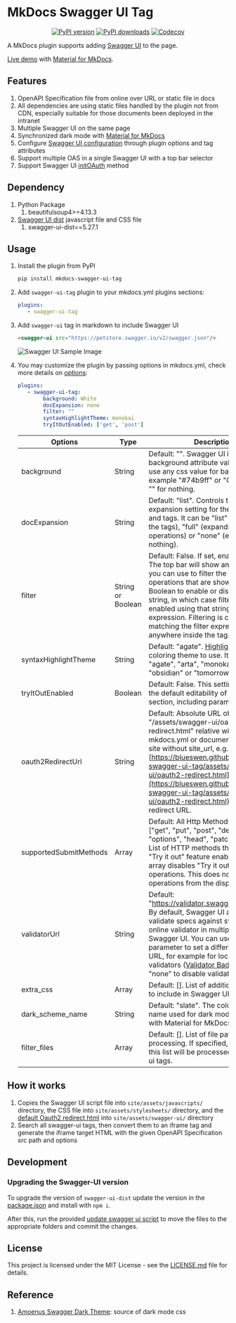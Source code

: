 # MkDocs Swagger UI Tag

<p align="center">
<a target="_blank" href="https://pypi.org/project/mkdocs-swagger-ui-tag"><img src="https://img.shields.io/pypi/v/mkdocs-swagger-ui-tag.svg" alt="PyPI version"/></a>
<a target="_blank" href="https://pypi.org/project/mkdocs-swagger-ui-tag"><img src="https://img.shields.io/pypi/dm/mkdocs-swagger-ui-tag.svg" alt="PyPI downloads"/></a>
<a target="_blank" href="https://codecov.io/gh/blueswen/mkdocs-swagger-ui-tag"><img src="https://codecov.io/gh/blueswen/mkdocs-swagger-ui-tag/branch/main/graph/badge.svg?token=1D1B0GAQN1" alt="Codecov"/></a>
</p>

A MkDocs plugin supports adding [Swagger UI](https://github.com/swagger-api/swagger-ui) to the page.

[Live demo](https://blueswen.github.io/mkdocs-swagger-ui-tag/) with [Material for MkDocs](https://squidfunk.github.io/mkdocs-material/).

## Features

1. OpenAPI Specification file from online over URL or static file in docs
2. All dependencies are using static files handled by the plugin not from CDN, especially suitable for those documents been deployed in the intranet
3. Multiple Swagger UI on the same page
4. Synchronized dark mode with [Material for MkDocs](https://squidfunk.github.io/mkdocs-material/)
5. Configure [Swagger UI configuration](https://swagger.io/docs/open-source-tools/swagger-ui/usage/configuration/) through plugin options and tag attributes
6. Support multiple OAS in a single Swagger UI with a top bar selector
7. Support Swagger UI [initOAuth](https://swagger.io/docs/open-source-tools/swagger-ui/usage/oauth2/) method

## Dependency

1. Python Package
    1. beautifulsoup4>=4.13.3
2. [Swagger UI dist](https://www.npmjs.com/package/swagger-ui-dist) javascript file and CSS file
    1. swagger-ui-dist==5.27.1

## Usage

1. Install the plugin from PyPI

    ```bash
    pip install mkdocs-swagger-ui-tag
    ```

2. Add ```swagger-ui-tag``` plugin to your mkdocs.yml plugins sections:

    ```yaml
    plugins:
       - swagger-ui-tag
    ```

3. Add ```swagger-ui``` tag in markdown to include Swagger UI

    ```markdown
    <swagger-ui src="https://petstore.swagger.io/v2/swagger.json"/>
    ```

    ![Swagger UI Sample Image](https://blueswen.github.io/mkdocs-swagger-ui-tag/sample.png)

4. You may customize the plugin by passing options in mkdocs.yml, check more details on [options](https://blueswen.github.io/mkdocs-swagger-ui-tag/options/):

    ```yaml
    plugins:
       - swagger-ui-tag:
            background: White
            docExpansion: none
            filter: ""
            syntaxHighlightTheme: monokai
            tryItOutEnabled: ['get', 'post']
    ```

    | Options | Type | Description |
    |---|---|---|
    | background | String | Default: "". Swagger UI iframe body background attribute value. You can use any css value for background for example "#74b9ff" or "Gainsboro" or "" for nothing. |
    | docExpansion | String | Default: "list". Controls the default expansion setting for the operations and tags. It can be "list" (expands only the tags), "full" (expands the tags and operations) or "none" (expands nothing). |
    | filter | String or Boolean | Default: False. If set, enables filtering. The top bar will show an edit box that you can use to filter the tagged operations that are shown. Can be Boolean to enable or disable, or a string, in which case filtering will be enabled using that string as the filter expression. Filtering is case sensitive matching the filter expression anywhere inside the tag. |
    | syntaxHighlightTheme | String | Default: "agate". [Highlight.js](https://highlightjs.org/static/demo/) syntax coloring theme to use. It can be "agate", "arta", "monokai", "nord", "obsidian" or "tomorrow-night" |
    | tryItOutEnabled | Boolean | Default: False. This setting determines the default editability of the "Try it out" section, including parameters or body. |
    | oauth2RedirectUrl | String | Default: Absolute URL of "/assets/swagger-ui/oauth2-redirect.html" relative with site_url in mkdocs.yml or document root path on site without site_url, e.g. "[https://blueswen.github.io/mkdocs-swagger-ui-tag/assets/swagger-ui/oauth2-redirect.html](https://blueswen.github.io/mkdocs-swagger-ui-tag/assets/swagger-ui/oauth2-redirect.html)". OAuth redirect URL. |
    | supportedSubmitMethods | Array | Default: All Http Methods. Array=["get", "put", "post", "delete", "options", "head", "patch", "trace"]. List of HTTP methods that have the "Try it out" feature enabled. An empty array disables "Try it out" for all operations. This does not filter the operations from the display. |
    | validatorUrl | String | Default: "https://validator.swagger.io/validator". By default, Swagger UI attempts to validate specs against swagger.io's online validator in multiple OAS Swagger UI. You can use this parameter to set a different validator URL, for example for locally deployed validators ([Validator Badge](https://github.com/swagger-api/validator-badge)). Setting it "none" to disable validation. |
    | extra_css | Array | Default: []. List of additional CSS files to include in Swagger UI iframes. |
    | dark_scheme_name | String | Default: "slate". The color scheme name used for dark mode detection with Material for MkDocs theme. |
    | filter_files | Array | Default: []. List of file paths to filter processing. If specified, only files in this list will be processed for swagger-ui tags. |

## How it works

1. Copies the Swagger UI script file into `site/assets/javascripts/` directory, the CSS file into `site/assets/stylesheets/` directory, and the [default Oauth2 redirect html](https://github.com/blueswen/mkdocs-swagger-ui-tag/blob/main/mkdocs_swagger_ui_tag/swagger-ui/oauth2-redirect.html) into `site/assets/swagger-ui/` directory
2. Search all swagger-ui tags, then convert them to an iframe tag and generate the iframe target HTML with the given OpenAPI Specification src path and options

## Development

### Upgrading the Swagger-UI version

To upgrade the version of `swagger-ui-dist` update the version in the [package.json](./package.json) and install with `npm i`. 

After this, run the provided [update swagger ui script](./update-swagger-ui.sh) to move the files to the appropriate folders and commit the changes.

## License

This project is licensed under the MIT License - see the [LICENSE.md](https://github.com/Blueswen/mkdocs-swagger-ui-tag/blob/main/LICENSE) file for details.

## Reference

1. [Amoenus Swagger Dark Theme](https://github.com/Amoenus/SwaggerDark/): source of dark mode css
